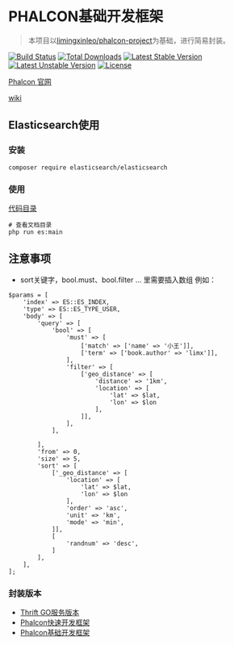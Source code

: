 # PHALCON基础开发框架

> 本项目以[limingxinleo/phalcon-project](https://github.com/limingxinleo/phalcon)为基础，进行简易封装。

[![Build Status](https://travis-ci.org/Aquarmini/elasticsearch-demo-phalcon.svg?branch=master)](https://travis-ci.org/Aquarmini/elasticsearch-demo-phalcon)
[![Total Downloads](https://poser.pugx.org/limingxinleo/phalcon-project/downloads)](https://packagist.org/packages/limingxinleo/phalcon-project)
[![Latest Stable Version](https://poser.pugx.org/limingxinleo/phalcon-project/v/stable)](https://packagist.org/packages/limingxinleo/phalcon-project)
[![Latest Unstable Version](https://poser.pugx.org/limingxinleo/phalcon-project/v/unstable)](https://packagist.org/packages/limingxinleo/phalcon-project)
[![License](https://poser.pugx.org/limingxinleo/phalcon-project/license)](https://packagist.org/packages/limingxinleo/phalcon-project)


[Phalcon 官网](https://docs.phalconphp.com/zh/latest/index.html)

[wiki](https://github.com/limingxinleo/simple-subcontrollers.phalcon/wiki)

## Elasticsearch使用

### 安装
~~~
composer require elasticsearch/elasticsearch
~~~

### 使用
[代码目录](https://github.com/Aquarmini/elasticsearch-demo-phalcon/tree/demo/app/tasks/ES)

~~~
# 查看文档目录
php run es:main
~~~

## 注意事项
* sort关键字，bool.must、bool.filter ... 里需要插入数组 例如：
~~~
$params = [
    'index' => ES::ES_INDEX,
    'type' => ES::ES_TYPE_USER,
    'body' => [
        'query' => [
            'bool' => [
                'must' => [
                    ['match' => ['name' => '小王']],
                    ['term' => ['book.author' => 'limx']],
                ],
                'filter' => [
                    ['geo_distance' => [
                        'distance' => '1km',
                        'location' => [
                            'lat' => $lat,
                            'lon' => $lon
                        ],
                    ]],
                ],
            ],

        ],
        'from' => 0,
        'size' => 5,
        'sort' => [
            ['_geo_distance' => [
                'location' => [
                    'lat' => $lat,
                    'lon' => $lon
                ],
                'order' => 'asc',
                'unit' => 'km',
                'mode' => 'min',
            ]],
            [
                'randnum' => 'desc',
            ]
        ],
    ],
];
~~~

### 封装版本
- [Thrift GO服务版本](https://github.com/limingxinleo/thrift-go-phalcon-project)
- [Phalcon快速开发框架](https://github.com/limingxinleo/biz-phalcon)
- [Phalcon基础开发框架](https://github.com/limingxinleo/basic-phalcon)


